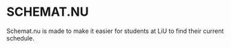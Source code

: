 SCHEMAT.NU
==========

Schemat.nu is made to make it easier for students at LiU to find their current schedule. 
